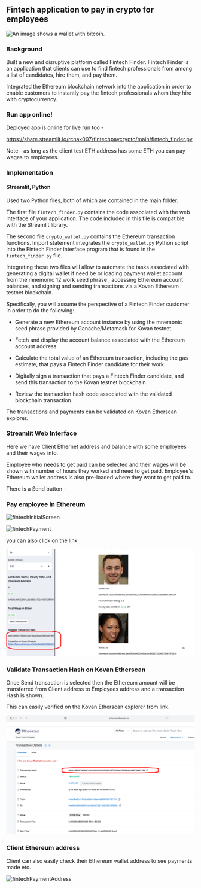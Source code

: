 ## Fintech application to pay in crypto for employees

![An image shows a wallet with bitcoin.](Images/19-4-challenge-image.png)

### Background

Built a new and disruptive platform called Fintech Finder. Fintech Finder is an application that clients can use to find fintech professionals from among a list of candidates, hire them, and pay them. 

Integrated the Ethereum blockchain network into the application in order to enable customers to instantly pay the fintech professionals whom they hire with cryptocurrency.





### Run app online!

Deployed app is online for live run too - 

https://share.streamlit.io/rchak007/fintechpaycrypto/main/fintech_finder.py

Note - as long as the client test ETH address has some ETH you can pay wages to employees.



### Implementation

#### Streamlit, Python 









Used two Python files, both of which are contained in the main folder.

The first file `fintech_finder.py` contains the code associated with the web interface of your application. The code included in this file is compatible with the Streamlit library. 

The second file  `crypto_wallet.py` contains the Ethereum transaction functions. Import statement integrates the `crypto_wallet.py` Python script into the Fintech Finder interface program that is found in the `fintech_finder.py` file.

Integrating these two files will allow to automate the tasks associated with generating a digital wallet if need be or loading payment wallet account from the mnemonic 12 work seed phrase , accessing Ethereum account balances, and signing and sending transactions via a Kovan Ethereum testnet blockchain.

Specifically, you will assume the perspective of a Fintech Finder customer in order to do the following:

* Generate a new Ethereum account instance by using the mnemonic seed phrase provided by Ganache/Metamask for Kovan testnet.

* Fetch and display the account balance associated with the Ethereum account address.

* Calculate the total value of an Ethereum transaction, including the gas estimate, that pays a Fintech Finder candidate for their work.

* Digitally sign a transaction that pays a Fintech Finder candidate, and send this transaction to the Kovan testnet blockchain.

* Review the transaction hash code associated with the validated blockchain transaction.

The transactions and payments can be validated on Kovan Etherscan explorer.



### Streamlit Web Interface

Here we have Client Ethernet address and balance with some employees and their wages info.

Employee who needs to get paid can be selected and their wages will be shown with number of hours they worked and need to get paid. Employee's Ethereum wallet address is also pre-loaded where they want to get paid to.

There is a Send button - 

### Pay employee in Ethereum

![fintechInitialScreen](Images/fintechInitialScreen.png)





![fintechPayment](Images/fintechPayment.png)

you can also click on the link 



![image-20220507091451014](Images/valKovan2.png)





### Validate Transaction Hash on Kovan Etherscan

Once Send transaction is selected then the Ethereum amount will be transferred from Client address to Employees address and a transaction Hash is shown.

This can easily verified on the Kovan Etherscan explorer from link.

![image-20220507091719925](Images/kovanHash.png)





### Client Ethereum address

Client can also easily check their Ethereum wallet address to see payments made etc.





![fintechPaymentAddress](Images/fintechPaymentAddress.png)
